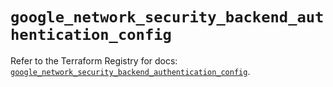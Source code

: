 # `google_network_security_backend_authentication_config`

Refer to the Terraform Registry for docs: [`google_network_security_backend_authentication_config`](https://registry.terraform.io/providers/hashicorp/google/6.49.3/docs/resources/network_security_backend_authentication_config).
